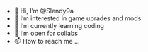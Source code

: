 - 👋 Hi, I’m @Slendy9a
- 👀 I’m interested in game uprades and mods
- 🌱 I’m currently learning coding
- 💞️ I’m open for collabs 
- 📫 How to reach me ...

<!---
Slendy9a/Slendy9a is a ✨ special ✨ repository because its `README.md` (this file) appears on your GitHub profile.
You can click the Preview link to take a look at your changes.
--->
